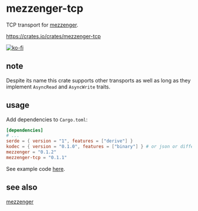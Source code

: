 # mezzenger-tcp

TCP transport for [mezzenger](https://github.com/zduny/mezzenger).

https://crates.io/crates/mezzenger-tcp

[![ko-fi](https://ko-fi.com/img/githubbutton_sm.svg)](https://ko-fi.com/O5O31JYZ4)

## note

Despite its name this crate supports other transports as well as long as they implement 
`AsyncRead` and `AsyncWrite` traits.

## usage

Add dependencies to `Cargo.toml`:

```toml
[dependencies]
# ...
serde = { version = "1", features = ["derive"] }
kodec = { version = "0.1.0", features = ["binary"] } # or json or different one from another crate...
mezzenger = "0.1.2"
mezzenger-tcp = "0.1.1"
```

See example code [here](https://github.com/zduny/mezzenger/tree/master/mezzenger-tcp/examples/chat).

## see also

[mezzenger](https://github.com/zduny/mezzenger)
